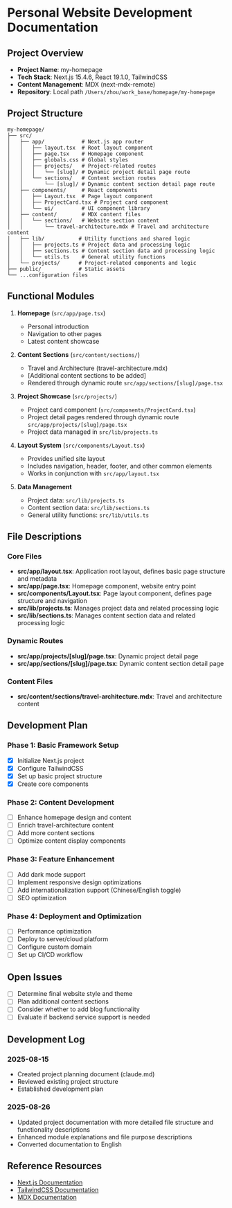 # Personal Website Development Documentation

## Project Overview

- **Project Name**: my-homepage
- **Tech Stack**: Next.js 15.4.6, React 19.1.0, TailwindCSS
- **Content Management**: MDX (next-mdx-remote)
- **Repository**: Local path `/Users/zhou/work_base/homepage/my-homepage`

## Project Structure

```
my-homepage/
├── src/
│   ├── app/            # Next.js app router
│   │   ├── layout.tsx  # Root layout component
│   │   ├── page.tsx    # Homepage component
│   │   ├── globals.css # Global styles
│   │   ├── projects/   # Project-related routes
│   │   │   └── [slug]/ # Dynamic project detail page route
│   │   └── sections/   # Content section routes
│   │       └── [slug]/ # Dynamic content section detail page route
│   ├── components/     # React components
│   │   ├── Layout.tsx  # Page layout component
│   │   ├── ProjectCard.tsx # Project card component
│   │   └── ui/         # UI component library
│   ├── content/        # MDX content files
│   │   └── sections/   # Website section content
│   │       └── travel-architecture.mdx # Travel and architecture content
│   ├── lib/           # Utility functions and shared logic
│   │   ├── projects.ts # Project data and processing logic
│   │   ├── sections.ts # Content section data and processing logic
│   │   └── utils.ts    # General utility functions
│   └── projects/      # Project-related components and logic
├── public/            # Static assets
└── ...configuration files
```

## Functional Modules

1. **Homepage** (`src/app/page.tsx`)
   - Personal introduction
   - Navigation to other pages
   - Latest content showcase

2. **Content Sections** (`src/content/sections/`)
   - Travel and Architecture (travel-architecture.mdx)
   - [Additional content sections to be added]
   - Rendered through dynamic route `src/app/sections/[slug]/page.tsx`

3. **Project Showcase** (`src/projects/`)
   - Project card component (`src/components/ProjectCard.tsx`)
   - Project detail pages rendered through dynamic route `src/app/projects/[slug]/page.tsx`
   - Project data managed in `src/lib/projects.ts`

4. **Layout System** (`src/components/Layout.tsx`)
   - Provides unified site layout
   - Includes navigation, header, footer, and other common elements
   - Works in conjunction with `src/app/layout.tsx`

5. **Data Management**
   - Project data: `src/lib/projects.ts`
   - Content section data: `src/lib/sections.ts`
   - General utility functions: `src/lib/utils.ts`

## File Descriptions

### Core Files

- **src/app/layout.tsx**: Application root layout, defines basic page structure and metadata
- **src/app/page.tsx**: Homepage component, website entry point
- **src/components/Layout.tsx**: Page layout component, defines page structure and navigation
- **src/lib/projects.ts**: Manages project data and related processing logic
- **src/lib/sections.ts**: Manages content section data and related processing logic

### Dynamic Routes

- **src/app/projects/[slug]/page.tsx**: Dynamic project detail page
- **src/app/sections/[slug]/page.tsx**: Dynamic content section detail page

### Content Files

- **src/content/sections/travel-architecture.mdx**: Travel and architecture content

## Development Plan

### Phase 1: Basic Framework Setup 
- [x] Initialize Next.js project
- [x] Configure TailwindCSS
- [x] Set up basic project structure
- [x] Create core components

### Phase 2: Content Development 
- [ ] Enhance homepage design and content
- [ ] Enrich travel-architecture content
- [ ] Add more content sections
- [ ] Optimize content display components

### Phase 3: Feature Enhancement 
- [ ] Add dark mode support
- [ ] Implement responsive design optimizations
- [ ] Add internationalization support (Chinese/English toggle)
- [ ] SEO optimization

### Phase 4: Deployment and Optimization 
- [ ] Performance optimization
- [ ] Deploy to server/cloud platform
- [ ] Configure custom domain
- [ ] Set up CI/CD workflow

## Open Issues

- [ ] Determine final website style and theme
- [ ] Plan additional content sections
- [ ] Consider whether to add blog functionality
- [ ] Evaluate if backend service support is needed

## Development Log

### 2025-08-15
- Created project planning document (claude.md)
- Reviewed existing project structure
- Established development plan

### 2025-08-26
- Updated project documentation with more detailed file structure and functionality descriptions
- Enhanced module explanations and file purpose descriptions
- Converted documentation to English

## Reference Resources

- [Next.js Documentation](https://nextjs.org/docs)
- [TailwindCSS Documentation](https://tailwindcss.com/docs)
- [MDX Documentation](https://mdxjs.com/docs/)

